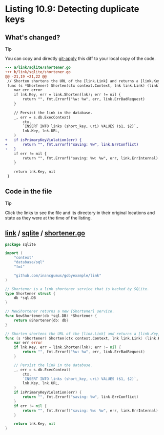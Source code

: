 # Listing 10.9: Detecting duplicate keys

## What's changed?

> [!TIP]
> You can copy and directly [git-apply](https://tldr.inbrowser.app/pages/common/git-apply) this diff to your local copy of the code.

```diff
--- a/link/sqlite/shortener.go
+++ b/link/sqlite/shortener.go
@@ -21,19 +21,22 @@
 // Shorten shortens the URL of the [link.Link] and returns a [link.Key].
 func (s *Shortener) Shorten(ctx context.Context, lnk link.Link) (link.Key, error) {
 	var err error
 	if lnk.Key, err = link.Shorten(lnk); err != nil {
 		return "", fmt.Errorf("%w: %w", err, link.ErrBadRequest)
 	}
 
 	// Persist the link in the database.
 	_, err = s.db.ExecContext(
 		ctx,
 		`INSERT INTO links (short_key, uri) VALUES ($1, $2)`,
 		lnk.Key, lnk.URL,
 	)
+	if isPrimaryKeyViolation(err) {
+		return "", fmt.Errorf("saving: %w", link.ErrConflict)
+	}
 	if err != nil {
 		return "", fmt.Errorf("saving: %w: %w", err, link.ErrInternal)
 	}
 
 	return lnk.Key, nil
 }

```
## Code in the file

> [!TIP]
> Click the links to see the file and its directory in their original locations and state as they were at the time of the listing.

## [link](https://github.com/inancgumus/gobyexample/blob/5ca0b4187900a93f0676a5e1eca3e14dd2226282/link) / [sqlite](https://github.com/inancgumus/gobyexample/blob/5ca0b4187900a93f0676a5e1eca3e14dd2226282/link/sqlite) / [shortener.go](https://github.com/inancgumus/gobyexample/blob/5ca0b4187900a93f0676a5e1eca3e14dd2226282/link/sqlite/shortener.go)

```go
package sqlite

import (
	"context"
	"database/sql"
	"fmt"

	"github.com/inancgumus/gobyexample/link"
)

// Shortener is a link shortener service that is backed by SQLite.
type Shortener struct {
	db *sql.DB
}

// NewShortener returns a new [Shortener] service.
func NewShortener(db *sql.DB) *Shortener {
	return &Shortener{db: db}
}

// Shorten shortens the URL of the [link.Link] and returns a [link.Key].
func (s *Shortener) Shorten(ctx context.Context, lnk link.Link) (link.Key, error) {
	var err error
	if lnk.Key, err = link.Shorten(lnk); err != nil {
		return "", fmt.Errorf("%w: %w", err, link.ErrBadRequest)
	}

	// Persist the link in the database.
	_, err = s.db.ExecContext(
		ctx,
		`INSERT INTO links (short_key, uri) VALUES ($1, $2)`,
		lnk.Key, lnk.URL,
	)
	if isPrimaryKeyViolation(err) {
		return "", fmt.Errorf("saving: %w", link.ErrConflict)
	}
	if err != nil {
		return "", fmt.Errorf("saving: %w: %w", err, link.ErrInternal)
	}

	return lnk.Key, nil
}
```

